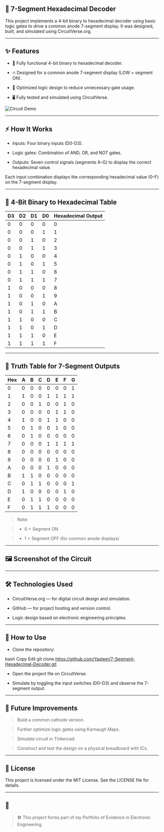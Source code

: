 ## 🔢 7-Segment Hexadecimal Decoder
This project implements a 4-bit binary to hexadecimal decoder using basic logic gates to drive a common anode 7-segment display.
It was designed, built, and simulated using CircuitVerse.org.

---

## ✨ Features
- 🔌 Fully functional 4-bit binary to hexadecimal decoder.

- 🔥 Designed for a common anode 7-segment display (LOW = segment ON).

- 🧠 Optimized logic design to reduce unnecessary gate usage.

- 🖥️ Fully tested and simulated using CircuitVerse.

![Circuit Demo](AnalogSpeedControllerDemo.gif)

---

## ⚡ How It Works
- Inputs: Four binary inputs (D0-D3).

- Logic gates: Combination of AND, OR, and NOT gates.

- Outputs: Seven control signals (segments A–G) to display the correct hexadecimal value.

Each input combination displays the corresponding hexadecimal value (0–F) on the 7-segment display.

---

## 🧮 4-Bit Binary to Hexadecimal Table

| D3 | D2 | D1 | D0 | Hexadecimal Output |
|----|----|----|----|--------------------|
| 0 | 0	| 0	| 0	| 0 |
| 0	| 0	| 0	| 1	| 1 |
| 0	| 0	| 1	| 0	| 2 |
| 0	| 0	| 1	| 1	| 3 |
| 0	| 1	| 0 |	0 |	4 |
| 0	| 1 |	0 |	1 |	5 |
| 0	| 1	| 1	| 0	| 6 |
| 0	| 1	| 1	| 1	| 7 |
| 1 |	0	| 0	| 0	| 8 |
| 1 |	0	| 0	| 1	| 9 |
| 1 |	0 |	1	| 0	| A |
| 1 |	0 |	1 |	1 |	B |
| 1 |	1 |	0 |	0 |	C |
| 1 |	1 |	0 |	1 |	D |
| 1 |	1 |	1 |	0 |	E |
| 1 |	1	| 1	| 1	| F |

---

## 🧩 Truth Table for 7-Segment Outputs

| Hex	| A	| B	| C | D	| E	| F	| G |
|-----|---|---|---|---|---|---|---|
| 0	| 0	| 0	| 0	| 0	| 0	| 0	| 1	|
| 1	| 1	| 0	| 0	| 1	| 1	| 1	| 1	|
| 2	| 0	| 0	| 1	| 0	| 0	| 1	| 0	|
| 3	| 0	| 0	| 0	| 0	| 1	| 1	| 0	|
| 4	| 1 |	0	| 0	| 1	| 1	| 0	| 0	|
| 5	| 0	| 1	| 0	| 0	| 1	| 0	| 0	|
| 6	| 0	| 1	| 0	| 0	| 0	| 0	| 0	|
| 7	| 0	| 0	| 0	| 1	| 1	| 1	| 1	|
| 8	| 0	| 0	| 0	| 0	| 0	| 0	| 0	|
| 9	| 0	| 0	| 0	| 0	| 1	| 0	| 0	|
| A	| 0	| 0	| 0	| 1	| 0	| 0	| 0	|
| B	| 1	| 1	| 0	| 0	| 0	| 0	| 0	|
| C	| 0	| 1	| 1	| 0	| 0	| 0	| 1	|
| D	| 1	| 0	| 0	| 0	| 0	| 1	| 0	|
| E	| 0	| 1	| 1	| 0	| 0	| 0	| 0	|
| F	| 0	| 1	| 1	| 1	| 0	| 0	| 0	|

> Note:

> - 0 = Segment ON

> - 1 = Segment OFF (for common anode displays)

---

## 🖼️ Screenshot of the Circuit

---

## 🛠️ Technologies Used
- CircuitVerse.org — for digital circuit design and simulation.

- GitHub — for project hosting and version control.

- Logic design based on electronic engineering principles.

---

## 🚀 How to Use
- Clone the repository:

bash
Copy
Edit
git clone https://github.com/Yasteer/7-Segment-Hexadecimal-Decoder.git
- Open the project file on CircuitVerse.

- Simulate by toggling the input switches (D0–D3) and observe the 7-segment output.

---

## 🔮 Future Improvements
> Build a common cathode version.

> Further optimize logic gates using Karnaugh Maps.

> Simulate circuit in Tinkercad. 

> Construct and test the design on a physical breadboard with ICs.

---

## 📜 License
This project is licensed under the MIT License. See the LICENSE file for details.

---

## 🎯

> 🛠️ This project forms part of my Portfolio of Evidence in Electronic Engineering.
